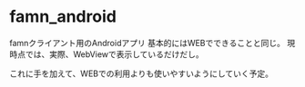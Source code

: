 famn_android
============

famnクライアント用のAndroidアプリ
基本的にはWEBでできることと同じ。
現時点では、実際、WebViewで表示しているだけだし。

これに手を加えて、WEBでの利用よりも使いやすいようにしていく予定。
